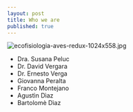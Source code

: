 ```yaml
---
layout: post
title: Who we are
published: true
---
```

![ecofisiologia-aves-redux-1024x558.jpg]({{site.baseurl}}/_posts/ecofisiologia-aves-redux-1024x558.jpg)

- Dra. Susana Peluc 
- Dr. David Vergara
- Dr. Ernesto Verga
- Giovanna Peralta
- Franco Montejano
- Agustìn Dìaz
- Bartolomè Dìaz
